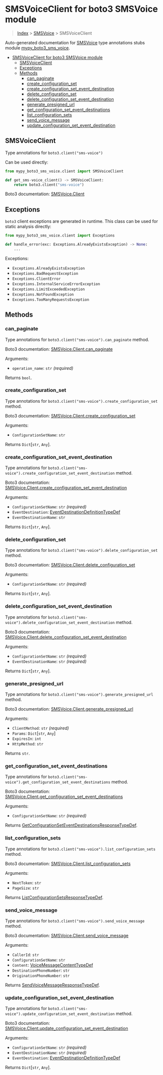 # SMSVoiceClient for boto3 SMSVoice module

> [Index](..) > [SMSVoice](.) > SMSVoiceClient

Auto-generated documentation for
[SMSVoice](https://boto3.amazonaws.com/v1/documentation/api/1.17.76/reference/services/sms-voice.html#SMSVoice)
type annotations stubs module
[mypy_boto3_sms_voice](https://pypi.org/project/mypy-boto3-sms-voice/).

- [SMSVoiceClient for boto3 SMSVoice module](#smsvoiceclient-for-boto3-smsvoice-module)
  - [SMSVoiceClient](#smsvoiceclient)
  - [Exceptions](#exceptions)
  - [Methods](#methods)
    - [can_paginate](#can_paginate)
    - [create_configuration_set](#create_configuration_set)
    - [create_configuration_set_event_destination](#create_configuration_set_event_destination)
    - [delete_configuration_set](#delete_configuration_set)
    - [delete_configuration_set_event_destination](#delete_configuration_set_event_destination)
    - [generate_presigned_url](#generate_presigned_url)
    - [get_configuration_set_event_destinations](#get_configuration_set_event_destinations)
    - [list_configuration_sets](#list_configuration_sets)
    - [send_voice_message](#send_voice_message)
    - [update_configuration_set_event_destination](#update_configuration_set_event_destination)

## SMSVoiceClient

Type annotations for `boto3.client("sms-voice")`

Can be used directly:

```python
from mypy_boto3_sms_voice.client import SMSVoiceClient

def get_sms-voice_client() -> SMSVoiceClient:
    return boto3.client("sms-voice")
```

Boto3 documentation:
[SMSVoice.Client](https://boto3.amazonaws.com/v1/documentation/api/1.17.76/reference/services/sms-voice.html#SMSVoice.Client)

## Exceptions

`boto3` client exceptions are generated in runtime. This class can be used for
static analysis directly:

```python
from mypy_boto3_sms_voice.client import Exceptions

def handle_error(exc: Exceptions.AlreadyExistsException) -> None:
    ...
```

Exceptions:

- `Exceptions.AlreadyExistsException`
- `Exceptions.BadRequestException`
- `Exceptions.ClientError`
- `Exceptions.InternalServiceErrorException`
- `Exceptions.LimitExceededException`
- `Exceptions.NotFoundException`
- `Exceptions.TooManyRequestsException`

## Methods

### can_paginate

Type annotations for `boto3.client("sms-voice").can_paginate` method.

Boto3 documentation:
[SMSVoice.Client.can_paginate](https://boto3.amazonaws.com/v1/documentation/api/1.17.76/reference/services/sms-voice.html#SMSVoice.Client.can_paginate)

Arguments:

- `operation_name`: `str` *(required)*

Returns `bool`.

### create_configuration_set

Type annotations for `boto3.client("sms-voice").create_configuration_set`
method.

Boto3 documentation:
[SMSVoice.Client.create_configuration_set](https://boto3.amazonaws.com/v1/documentation/api/1.17.76/reference/services/sms-voice.html#SMSVoice.Client.create_configuration_set)

Arguments:

- `ConfigurationSetName`: `str`

Returns `Dict`\[`str`, `Any`\].

### create_configuration_set_event_destination

Type annotations for
`boto3.client("sms-voice").create_configuration_set_event_destination` method.

Boto3 documentation:
[SMSVoice.Client.create_configuration_set_event_destination](https://boto3.amazonaws.com/v1/documentation/api/1.17.76/reference/services/sms-voice.html#SMSVoice.Client.create_configuration_set_event_destination)

Arguments:

- `ConfigurationSetName`: `str` *(required)*
- `EventDestination`:
  [EventDestinationDefinitionTypeDef](./type_defs.md#eventdestinationdefinitiontypedef)
- `EventDestinationName`: `str`

Returns `Dict`\[`str`, `Any`\].

### delete_configuration_set

Type annotations for `boto3.client("sms-voice").delete_configuration_set`
method.

Boto3 documentation:
[SMSVoice.Client.delete_configuration_set](https://boto3.amazonaws.com/v1/documentation/api/1.17.76/reference/services/sms-voice.html#SMSVoice.Client.delete_configuration_set)

Arguments:

- `ConfigurationSetName`: `str` *(required)*

Returns `Dict`\[`str`, `Any`\].

### delete_configuration_set_event_destination

Type annotations for
`boto3.client("sms-voice").delete_configuration_set_event_destination` method.

Boto3 documentation:
[SMSVoice.Client.delete_configuration_set_event_destination](https://boto3.amazonaws.com/v1/documentation/api/1.17.76/reference/services/sms-voice.html#SMSVoice.Client.delete_configuration_set_event_destination)

Arguments:

- `ConfigurationSetName`: `str` *(required)*
- `EventDestinationName`: `str` *(required)*

Returns `Dict`\[`str`, `Any`\].

### generate_presigned_url

Type annotations for `boto3.client("sms-voice").generate_presigned_url` method.

Boto3 documentation:
[SMSVoice.Client.generate_presigned_url](https://boto3.amazonaws.com/v1/documentation/api/1.17.76/reference/services/sms-voice.html#SMSVoice.Client.generate_presigned_url)

Arguments:

- `ClientMethod`: `str` *(required)*
- `Params`: `Dict`\[`str`, `Any`\]
- `ExpiresIn`: `int`
- `HttpMethod`: `str`

Returns `str`.

### get_configuration_set_event_destinations

Type annotations for
`boto3.client("sms-voice").get_configuration_set_event_destinations` method.

Boto3 documentation:
[SMSVoice.Client.get_configuration_set_event_destinations](https://boto3.amazonaws.com/v1/documentation/api/1.17.76/reference/services/sms-voice.html#SMSVoice.Client.get_configuration_set_event_destinations)

Arguments:

- `ConfigurationSetName`: `str` *(required)*

Returns
[GetConfigurationSetEventDestinationsResponseTypeDef](./type_defs.md#getconfigurationseteventdestinationsresponsetypedef).

### list_configuration_sets

Type annotations for `boto3.client("sms-voice").list_configuration_sets`
method.

Boto3 documentation:
[SMSVoice.Client.list_configuration_sets](https://boto3.amazonaws.com/v1/documentation/api/1.17.76/reference/services/sms-voice.html#SMSVoice.Client.list_configuration_sets)

Arguments:

- `NextToken`: `str`
- `PageSize`: `str`

Returns
[ListConfigurationSetsResponseTypeDef](./type_defs.md#listconfigurationsetsresponsetypedef).

### send_voice_message

Type annotations for `boto3.client("sms-voice").send_voice_message` method.

Boto3 documentation:
[SMSVoice.Client.send_voice_message](https://boto3.amazonaws.com/v1/documentation/api/1.17.76/reference/services/sms-voice.html#SMSVoice.Client.send_voice_message)

Arguments:

- `CallerId`: `str`
- `ConfigurationSetName`: `str`
- `Content`:
  [VoiceMessageContentTypeDef](./type_defs.md#voicemessagecontenttypedef)
- `DestinationPhoneNumber`: `str`
- `OriginationPhoneNumber`: `str`

Returns
[SendVoiceMessageResponseTypeDef](./type_defs.md#sendvoicemessageresponsetypedef).

### update_configuration_set_event_destination

Type annotations for
`boto3.client("sms-voice").update_configuration_set_event_destination` method.

Boto3 documentation:
[SMSVoice.Client.update_configuration_set_event_destination](https://boto3.amazonaws.com/v1/documentation/api/1.17.76/reference/services/sms-voice.html#SMSVoice.Client.update_configuration_set_event_destination)

Arguments:

- `ConfigurationSetName`: `str` *(required)*
- `EventDestinationName`: `str` *(required)*
- `EventDestination`:
  [EventDestinationDefinitionTypeDef](./type_defs.md#eventdestinationdefinitiontypedef)

Returns `Dict`\[`str`, `Any`\].
